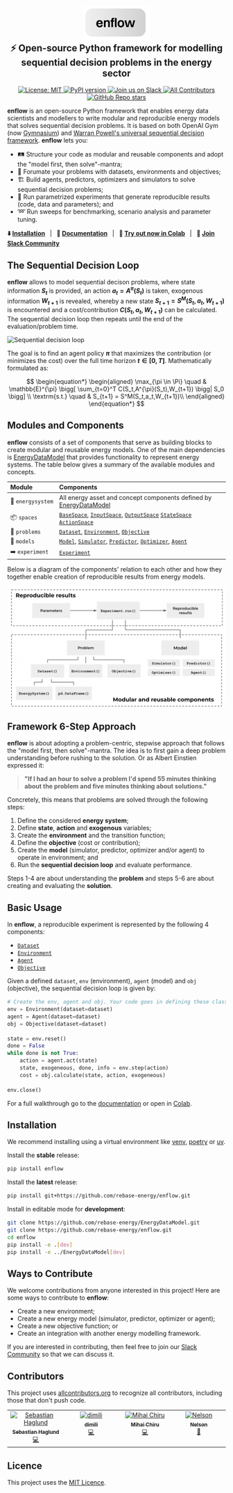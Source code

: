 <div align="center">
	<img height="80" src="https://github.com/rebase-energy/enflow/blob/main/assets/logo-enflow.png?raw=true" alt="enflow">
<h2 style="margin-top: 0px;">
    ⚡ Open-source Python framework for modelling sequential decision problems in the energy sector
</h2>
</div>

<p align="center">
  <a href="https://opensource.org/licenses/MIT">
    <img alt="License: MIT" src="https://img.shields.io/badge/license-MIT-green.svg">
  </a>
  <a href="https://pypi.org/project/enflow/">
    <img alt="PyPI version" src="https://img.shields.io/pypi/v/energydatamodel.svg?color=blue">
  </a>
  <a href="https://dub.sh/yTqMriJ">
    <img alt="Join us on Slack" src="https://img.shields.io/badge/Join%20us%20on%20Slack-%234A154B?style=flat&logo=slack&logoColor=white">
  </a>
  <a href="#contributors">
    <img alt="All Contributors" src="https://img.shields.io/github/all-contributors/rebase-energy/enflow?color=2b2292&style=flat-square">
  </a>
  <a href="https://github.com/rebase-energy/enflow">
    <img alt="GitHub Repo stars" src="https://img.shields.io/github/stars/rebase-energy/enflow?style=social">
  </a>
</p>

**enflow** is an open-source Python framework that enables energy data scientists and modellers to write modular and reproducible energy models that solves sequential decision problems. It is based on both OpenAI Gym (now [Gymnasium](https://dub.sh/Zk6l1b9)) and [Warran Powell's universal sequential decision framework](https://dub.sh/3RWwTXv). **enflow** lets you: 

* 🛤️ Structure your code as modular and reusable components and adopt the "model first, then solve"-mantra;
* 🌱 Forumate your problems with datasets, environments and objectives;
* 🏗️ Build agents, predictors, optimizers and simulators to solve sequential decision problems;
* 🧪 Run parametrized experiments that generate reproducible results (code, data and parameters); and
* ➿ Run sweeps for benchmarking, scenario analysis and parameter tuning.

**⬇️ [Installation](#installation)**
&ensp;|&ensp;
**📖 [Documentation](https://docs.energydatamodel.org/en/latest/)**
&ensp;|&ensp;
**🚀 [Try out now in Colab](https://colab.research.google.com/github/rebase-energy/enflow/blob/main/enflow/examples/heftcom2024/notebook.ipynb)**
&ensp;|&ensp;
**👋 [Join Slack Community](https://dub.sh/k0xlzzl)**

## The Sequential Decision Loop
**enflow** allows to model sequential decison problems, where state information **$S_t$** is provided, an action **$a_t=A^{\pi}(S_t)$** is taken, exogenous information **$W_{t+1}$** is revealed, whereby a new state **$S_{t+1} = S^M(S_t, a_t, W_{t+1})$** is encountered and a cost/contribution **$C(S_t,a_t,W_{t+1})$** can be calculated. The sequential decision loop then repeats until the end of the evaluation/problem time. 

![Sequential decision loop](assets/sequential-decision-loop.png)

The goal is to find an agent policy **$\pi$** that maximizes the contribution (or minimizes the cost) over the full time horizon **$t \in [0, T]$**. Mathematically formulated as: 

$$
\begin{equation*}
\begin{aligned}
\max_{\pi \in \Pi} \quad & \mathbb{E}^{\pi} \bigg[ \sum_{t=0}^T C(S_t,A^{\pi}(S_t),W_{t+1}) \bigg| S_0 \bigg] \\
\textrm{s.t.} \quad & S_{t+1} = S^M(S_t,a_t,W_{t+1})\\
\end{aligned}
\end{equation*}
$$

## Modules and Components
**enflow** consists of a set of components that serve as building blocks to create modular and reusable energy models. One of the main dependencies is [EnergyDataModel](https://github.com/rebase-energy/EnergyDataModel) that provides functionality to represent energy systems. The table below gives a summary of the available modules and concepts.

| Module         | Components     |
| :----          | :----            |
| 🔋&nbsp;`energysystem` | All energy asset and concept components defined by [EnergyDataModel](https://github.com/rebase-energy/EnergyDataModel) | 
| 📦&nbsp;`spaces` | [`BaseSpace`](https://docs.enflow.org/en/latest/spaces/base.html), [`InputSpace`](https://docs.enflow.org/en/latest/spaces/input.html), [`OutputSpace`](https://docs.enflow.org/en/latest/spaces/output.html) [`StateSpace`]() [`ActionSpace`]() | 
| 🧩&nbsp;`problems` | [`Dataset`](), [`Environment`](), [`Objective`]() | 
| 🤖&nbsp;`models` | [`Model`](), [`Simulator`](), [`Predictor`](), [`Optimizer`](), [`Agent`]() | 
| ➡️&nbsp;`experiment` | [`Experiment`]()| 

Below is a diagram of the components' relation to each other and how they together enable creation of reproducible results from energy models. 

![enflow Framework Structure](assets/enflow-framework-structure.png)

## Framework 6-Step Approach
**enflow** is about adopting a problem-centric, stepwise approach that follows the "model first, then solve"-mantra. The idea is to first gain a deep problem understanding before rushing to the solution. Or as Albert Einstien expressed it: 

> **"If I had an hour to solve a problem I'd spend 55 minutes thinking about the problem and five minutes thinking about solutions."**

Concretely, this means that problems are solved through the following steps: 

1. Define the considered **energy system**;
2. Define **state**, **action** and **exogenous** variables;
3. Create the **environment** and the transition function;
4. Define the **objective** (cost or contribution);
5. Create the **model** (simulator, predictor, optimizer and/or agent) to operate in environment; and
6. Run the **sequential decision loop** and evaluate performance.

Steps 1-4 are about understanding the **problem** and steps 5-6 are about creating and evaluating the **solution**. 

## Basic Usage
In **enflow**, a reproducible experiment is represented by the following 4 components: 

* [`Dataset`]()
* [`Environment`]()
* [`Agent`]()
* [`Objective`]()

Given a defined `dataset`, `env` (environment), `agent` (model) and `obj` (objective), the sequential decision loop is given by: 

```python
# Create the env, agent and obj. Your code goes in defining these classes. 
env = Environment(dataset=dataset)
agent = Agent(dataset=dataset)
obj = Objective(dataset=dataset)

state = env.reset()
done = False
while done is not True:
    action = agent.act(state)
    state, exogeneous, done, info = env.step(action)
    cost = obj.calculate(state, action, exogeneous)

env.close()
```

For a full walkthrough go to the [documentation](https://docs.enflow.org/en/latest/walkthrough.html#) or open in [Colab](https://colab.research.google.com/github/rebase-energy/enflow/blob/main/enflow/examples/walkthrough/notebook.ipynb). 

## Installation
We recommend installing using a virtual environment like [venv](https://docs.python.org/3/library/venv.html), [poetry](https://python-poetry.org/) or [uv](https://docs.astral.sh/uv/). 

Install the **stable** release: 
```bash
pip install enflow
```

Install the **latest** release: 
```bash
pip install git+https://github.com/rebase-energy/enflow.git
```

Install in editable mode for **development**: 
```bash
git clone https://github.com/rebase-energy/EnergyDataModel.git
git clone https://github.com/rebase-energy/enflow.git
cd enflow
pip install -e .[dev]
pip install -e ../EnergyDataModel[dev]
```

## Ways to Contribute
We welcome contributions from anyone interested in this project! Here are some ways to contribute to **enflow**:

* Create a new environment; 
* Create a new energy model (simulator, predictor, optimizer or agent); 
* Create a new objective function; or
* Create an integration with another energy modelling framework.

If you are interested in contributing, then feel free to join our [Slack Community](https://dub.sh/k0xlzzl) so that we can discuss it. 

## Contributors
This project uses [allcontributors.org](https://allcontributors.org/) to recognize all contributors, including those that don't push code. 

<!-- ALL-CONTRIBUTORS-LIST:START - Do not remove or modify this section -->
<!-- prettier-ignore-start -->
<!-- markdownlint-disable -->
<table>
  <tbody>
    <tr>
      <td align="center" valign="top" width="14.28%"><a href="https://github.com/sebaheg"><img src="https://avatars.githubusercontent.com/u/26311427?v=4?s=100" width="100px;" alt="Sebastian Haglund"/><br /><sub><b>Sebastian Haglund</b></sub></a><br /><a href="#code-sebaheg" title="Code">💻</a></td>
      <td align="center" valign="top" width="14.28%"><a href="https://github.com/dimili"><img src="https://avatars.githubusercontent.com/u/13037448?v=4?s=100" width="100px;" alt="dimili"/><br /><sub><b>dimili</b></sub></a><br /><a href="#code-dimili" title="Code">💻</a></td>
      <td align="center" valign="top" width="14.28%"><a href="https://github.com/rocipher"><img src="https://avatars.githubusercontent.com/u/4830171?v=4?s=100" width="100px;" alt="Mihai Chiru"/><br /><sub><b>Mihai Chiru</b></sub></a><br /><a href="#code-rocipher" title="Code">💻</a></td>
      <td align="center" valign="top" width="14.28%"><a href="https://github.com/nelson-sommerfeldt"><img src="https://avatars.githubusercontent.com/u/95913116?v=4?s=100" width="100px;" alt="Nelson"/><br /><sub><b>Nelson</b></sub></a><br /><a href="#ideas-nelson-sommerfeldt" title="Ideas, Planning, & Feedback">🤔</a></td>
    </tr>
  </tbody>
</table>

<!-- markdownlint-restore -->
<!-- prettier-ignore-end -->

<!-- ALL-CONTRIBUTORS-LIST:END -->

## Licence
This project uses the [MIT Licence](LICENCE.md).  


